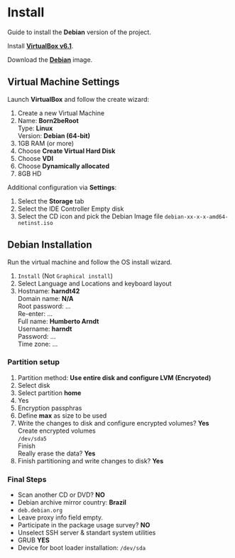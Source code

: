 # Install

Guide to install the **Debian** version of the project.

Install [**VirtualBox v6.1**](https://www.virtualbox.org/wiki/Downloads).

Download the [**Debian**](https://www.debian.org/download) image.

## Virtual Machine Settings

Launch **VirtualBox** and follow the create wizard:

1.  Create a new Virtual Machine
2.  Name: **Born2beRoot** \
    Type: **Linux** \
    Version: **Debian (64-bit)**
3.  1GB RAM (or more)
4.  Choose **Create Virtual Hard Disk**
5.  Choose **VDI**
6.  Choose **Dynamically allocated**
7.  8GB HD

Additional configuration via **Settings**:

1.  Select the **Storage** tab
2.  Select the IDE Controller Empty disk
3.  Select the CD icon and pick the Debian Image file `debian-xx-x-x-amd64-netinst.iso`

## Debian Installation

Run the virtual machine and follow the OS install wizard.

1.  `Install` (Not `Graphical install`)
2.  Select Language and Locations and keyboard layout
3.  Hostname: **harndt42** \
    Domain name: **N/A** \
    Root password: ... \
    Re-enter: ... \
    Full name: **Humberto Arndt** \
    Username: **harndt** \
    Password: ... \
    Time zone: ...

### Partition setup

1.  Partition method: **Use entire disk and configure LVM (Encryoted)**
2.  Select disk
3.  Select partition **home**
4.  Yes
9.  Encryption passphras
6.  Define **max** as size to be used
7.  Write the changes to disk and configure encrypted volumes? **Yes** \
    Create encrypted volumes \
    `/dev/sda5` \
    Finish \
    Really erase the data? **Yes** 
13. Finish partitioning and write changes to disk? **Yes**

### Final Steps

- Scan another CD or DVD? **NO**
- Debian archive mirror country: **Brazil**
- `deb.debian.org`
- Leave proxy info field empty.
- Participate in the package usage survey? **NO**
- Unselect SSH server & standart system utilities
- GRUB **YES**
- Device for boot loader installation: `/dev/sda`
